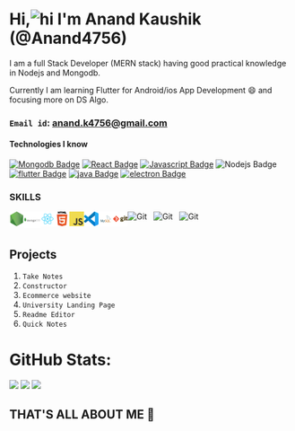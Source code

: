 

# Hi,<img src="https://user-images.githubusercontent.com/1303154/88677602-1635ba80-d120-11ea-84d8-d263ba5fc3c0.gif" width="28px" alt="hi"> I'm Anand Kaushik (@Anand4756)

I am a full Stack Developer (MERN stack) having good practical knowledge in Nodejs and Mongodb.

Currently I am learning Flutter for Android/ios App Development 😄 and focusing more on DS Algo.

### ```Email id```: anand.k4756@gmail.com

#### Technologies I know



 [![Mongodb Badge](https://img.shields.io/badge/-Mongodb-3C873A?style=for-the-badge&labelColor=black&logo=mongodb&logoColor=3C873A)](#) [![React Badge](https://img.shields.io/badge/-React-61DBFB?style=for-the-badge&labelColor=black&logo=react&logoColor=61DBFB)](#) [![Javascript Badge](https://img.shields.io/badge/-Javascript-F0DB4F?style=for-the-badge&labelColor=black&logo=javascript&logoColor=F0DB4F)](#) ![Nodejs Badge](https://img.shields.io/badge/-Nodejs-3C873A?style=for-the-badge&labelColor=black&logo=node.js&logoColor=3C873A) [![flutter Badge](https://img.shields.io/badge/-flutter-02569B?style=for-the-badge&labelColor=black&logo=flutter&logoColor=02569B)](#) [![java Badge](https://img.shields.io/badge/-Java-ff0000?style=for-the-badge&labelColor=black&logo=Java&logoColor=ff0000)](#) [![electron Badge](https://img.shields.io/badge/-ELectron.Js-2fff?style=for-the-badge&labelColor=black&logo=Electron&logoColor)](#)
 

### SKILLS

<img align="left" alt="Node.js" width="26px" src="https://raw.githubusercontent.com/github/explore/80688e429a7d4ef2fca1e82350fe8e3517d3494d/topics/nodejs/nodejs.png" />

<img align="left" alt="MongoDB" width="29px" src="https://raw.githubusercontent.com/github/explore/80688e429a7d4ef2fca1e82350fe8e3517d3494d/topics/mongodb/mongodb.png" />

<img align="left" alt="React" width="26px" src="https://raw.githubusercontent.com/github/explore/80688e429a7d4ef2fca1e82350fe8e3517d3494d/topics/react/react.png" />

<img align="left" alt="HTML5" width="26px" src="https://raw.githubusercontent.com/github/explore/80688e429a7d4ef2fca1e82350fe8e3517d3494d/topics/html/html.png" />

<img align="left" alt="JavaScript" width="26px" src="https://raw.githubusercontent.com/github/explore/80688e429a7d4ef2fca1e82350fe8e3517d3494d/topics/javascript/javascript.png" />

<img align="left" alt="Visual Studio Code" width="26px" src="https://raw.githubusercontent.com/github/explore/80688e429a7d4ef2fca1e82350fe8e3517d3494d/topics/visual-studio-code/visual-studio-code.png" />


<img align="left" alt="MySQL" width="26px" src="https://raw.githubusercontent.com/github/explore/80688e429a7d4ef2fca1e82350fe8e3517d3494d/topics/mysql/mysql.png" />

<img align="left" alt="Git" width="26px" src="https://raw.githubusercontent.com/github/explore/80688e429a7d4ef2fca1e82350fe8e3517d3494d/topics/git/git.png" />

<img align="left" alt="Git" width="46px" src="https://img.shields.io/badge/-fff?style=labelColor=white&logo=Postman&logo)" />

<img align="left" alt="Git" width="46px" src="https://img.shields.io/badge/-000000?style=labelColor=white&logo=css3&logo)" />


<img align="left" alt="Git" width="46px" src="https://img.shields.io/badge/-fff?style=labelColor=white&logo=electron&logo)" />


<br />
<br />

## Projects 

1. ```Take Notes```
2. ```Constructor```
3. ```Ecommerce website```
4. ```University Landing Page```
5. ```Readme Editor```
6. ```Quick Notes```


# GitHub Stats:
![](https://github-readme-stats-sigma-five.vercel.app/api/top-langs/?username=anand4756&theme=dark&hide_border=false&include_all_commits=true&count_private=true&layout=compact)
![](https://github-readme-stats-sigma-five.vercel.app/api?username=anand4756&theme=dark&hide_border=false&include_all_commits=true&count_private=true)
![](https://github-readme-streak-stats.herokuapp.com/?user=anand4756&theme=dark&hide_border=false)<br/>



## THAT'S ALL ABOUT ME 🙂





<!-- - 👋 Hi, I’m @Anand4756
- 👀 I’m interested in Website Development and app development.
- 🌱 I’m currently learning Flutter for android/ios app development.
- 📫 Reach me at anand.k4756@gmail.com -->
<!-- # Hi, I'm Anand Kaushik (@Anand4756)

I am a full Stack Web Developer (MERN stack) having good practical knowledge in Nodejs and Mongodb.

Currently I am learning Flutter for Android/ios App Development 😄 and focusing more on DS Algo.


## Reach me at ```anand.k4756@gmail.com```
 -->
 
<!---
Anand4756/Anand4756 is a ✨ special ✨ repository because its `README.md` (this file) appears on your GitHub profile.
You can click the Preview link to take a look at your changes.
--->

